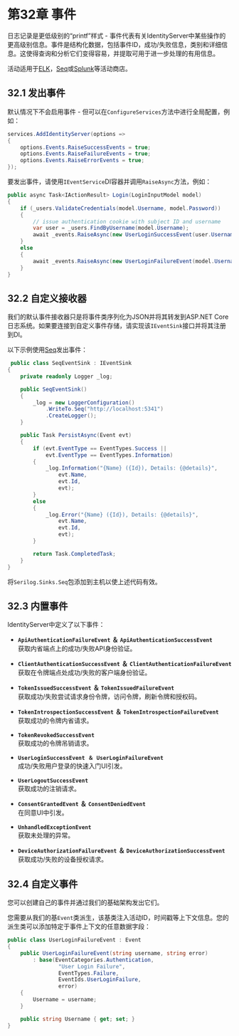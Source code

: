 # 第32章 事件
日志记录是更低级别的“printf”样式 - 事件代表有关IdentityServer中某些操作的更高级别信息。事件是结构化数据，包括事件ID，成功/失败信息，类别和详细信息。这使得查询和分析它们变得容易，并提取可用于进一步处理的有用信息。  

活动适用于[ELK](https://www.elastic.co/webinars/introduction-elk-stack)，[Seq](https://getseq.net/)或[Splunk](https://www.splunk.com/)等活动商店。  

## 32.1 发出事件
默认情况下不会启用事件 - 但可以在`ConfigureServices`方法中进行全局配置，例如：   

``` C#
services.AddIdentityServer(options =>
{
    options.Events.RaiseSuccessEvents = true;
    options.Events.RaiseFailureEvents = true;
    options.Events.RaiseErrorEvents = true;
});
```   

要发出事件，请使用`IEventService`DI容器并调用`RaiseAsync`方法，例如：  

``` C#
public async Task<IActionResult> Login(LoginInputModel model)
{
    if (_users.ValidateCredentials(model.Username, model.Password))
    {
        // issue authentication cookie with subject ID and username
        var user = _users.FindByUsername(model.Username);
        await _events.RaiseAsync(new UserLoginSuccessEvent(user.Username, user.SubjectId, user.Username));
    }
    else
    {
        await _events.RaiseAsync(new UserLoginFailureEvent(model.Username, "invalid credentials"));
    }
}
```   

## 32.2 自定义接收器
我们的默认事件接收器只是将事件类序列化为JSON并将其转发到ASP\.NET Core日志系统。如果要连接到自定义事件存储，请实现该`IEventSink`接口并将其注册到DI。  

以下示例使用[Seq](https://getseq.net/)发出事件：   

``` C#
 public class SeqEventSink : IEventSink
{
    private readonly Logger _log;

    public SeqEventSink()
    {
        _log = new LoggerConfiguration()
            .WriteTo.Seq("http://localhost:5341")
            .CreateLogger();
    }

    public Task PersistAsync(Event evt)
    {
        if (evt.EventType == EventTypes.Success ||
            evt.EventType == EventTypes.Information)
        {
            _log.Information("{Name} ({Id}), Details: {@details}",
                evt.Name,
                evt.Id,
                evt);
        }
        else
        {
            _log.Error("{Name} ({Id}), Details: {@details}",
                evt.Name,
                evt.Id,
                evt);
        }

        return Task.CompletedTask;
    }
}
```   

将`Serilog.Sinks.Seq`包添加到主机以使上述代码有效。   

## 32.3 内置事件
IdentityServer中定义了以下事件：  

* **`ApiAuthenticationFailureEvent`** **＆** **`ApiAuthenticationSuccessEvent`**   
获取内省端点上的成功/失败API身份验证。  

* **`ClientAuthenticationSuccessEvent`** **＆** **`ClientAuthenticationFailureEvent`**   
获取在令牌端点处成功/失败的客户端身份验证。   

* **`TokenIssuedSuccessEvent`** **＆** **`TokenIssuedFailureEvent`**   
获取成功/失败尝试请求身份令牌，访问令牌，刷新令牌和授权码。   

* **`TokenIntrospectionSuccessEvent`** **＆** **`TokenIntrospectionFailureEvent`**   
获取成功的令牌内省请求。   

* **`TokenRevokedSuccessEvent`**   
获取成功的令牌吊销请求。   

* **`UserLoginSuccessEvent ＆ UserLoginFailureEvent`**   
成功/失败用户登录的快速入门UI引发。  

* **`UserLogoutSuccessEvent`**   
获取成功的注销请求。  

* **`ConsentGrantedEvent`** **＆** **`ConsentDeniedEvent`**   
在同意UI中引发。  

* **`UnhandledExceptionEvent`**   
获取未处理的异常。  

* **`DeviceAuthorizationFailureEvent`** **＆** **`DeviceAuthorizationSuccessEvent`**   
获取成功/失败的设备授权请求。  

## 32.4 自定义事件
您可以创建自己的事件并通过我们的基础架构发出它们。  

您需要从我们的基`Event`类派生，该基类注入活动ID，时间戳等上下文信息。您的派生类可以添加特定于事件上下文的任意数据字段：  

``` C#
public class UserLoginFailureEvent : Event
{
    public UserLoginFailureEvent(string username, string error)
        : base(EventCategories.Authentication,
                "User Login Failure",
                EventTypes.Failure,
                EventIds.UserLoginFailure,
                error)
    {
        Username = username;
    }

    public string Username { get; set; }
}
```